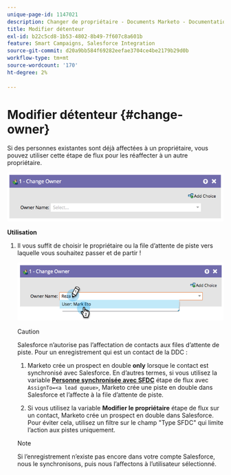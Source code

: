 ```yaml
---
unique-page-id: 1147021
description: Changer de propriétaire - Documents Marketo - Documentation du produit
title: Modifier détenteur
exl-id: b22c5cd8-1b53-4802-8b49-7f607c8a601b
feature: Smart Campaigns, Salesforce Integration
source-git-commit: d20a9bb584f69282eefae3704ce4be2179b29d0b
workflow-type: tm+mt
source-wordcount: '170'
ht-degree: 2%

---
```


# Modifier détenteur {#change-owner}

Si des personnes existantes sont déjà affectées à un propriétaire, vous pouvez utiliser cette étape de flux pour les réaffecter à un autre propriétaire.

![](assets/image2014-9-22-15-3a1-3a3.png)

**Utilisation**

1. Il vous suffit de choisir le propriétaire ou la file d’attente de piste vers laquelle vous souhaitez passer et de partir !

   ![](assets/image2014-9-22-15-3a1-3a6.png)

   >[!CAUTION]
   >
   >Salesforce n’autorise pas l’affectation de contacts aux files d’attente de piste. Pour un enregistrement qui est un contact de la DDC :
   >
   >1. Marketo crée un prospect en double **only** lorsque le contact est synchronisé avec Salesforce. En d’autres termes, si vous utilisez la variable **[Personne synchronisée avec SFDC](/help/marketo/product-docs/core-marketo-concepts/smart-campaigns/salesforce-flow-actions/sync-person-to-sfdc.md)** étape de flux avec `AssignTo=<a lead queue>`, Marketo crée une piste en double dans Salesforce et l’affecte à la file d’attente de piste.
   >
   >1. Si vous utilisez la variable **Modifier le propriétaire** étape de flux sur un contact, Marketo crée un prospect en double dans Salesforce. Pour éviter cela, utilisez un filtre sur le champ &quot;Type SFDC&quot; qui limite l’action aux pistes uniquement.

   >[!NOTE]
   >
   >Si l’enregistrement n’existe pas encore dans votre compte Salesforce, nous le synchronisons, puis nous l’affectons à l’utilisateur sélectionné.
